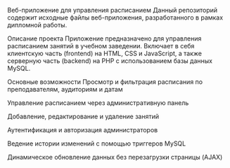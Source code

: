 Веб-приложение для управления расписанием
Данный репозиторий содержит исходные файлы веб-приложения, разработанного в рамках дипломной работы.

Описание проекта
Приложение предназначено для управления расписанием занятий в учебном заведении. Включает в себя клиентскую часть (frontend) на HTML, CSS и JavaScript, а также серверную часть (backend) на PHP с использованием базы данных MySQL.

Основные возможности
Просмотр и фильтрация расписания по преподавателям, аудиториям и датам

Управление расписанием через административную панель

Добавление, редактирование и удаление занятий

Аутентификация и авторизация администраторов

Ведение истории изменений с помощью триггеров MySQL

Динамическое обновление данных без перезагрузки страницы (AJAX)
